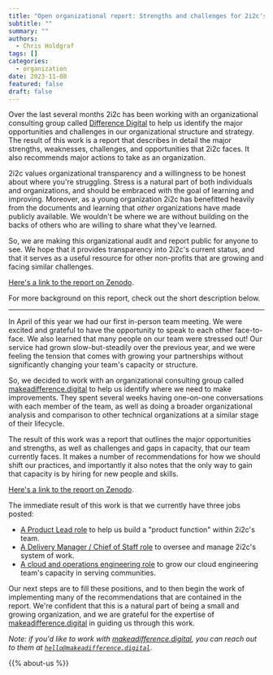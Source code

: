 ```yaml
---
title: "Open organizational report: Strengths and challenges for 2i2c's team"
subtitle: ""
summary: ""
authors:
  - Chris Holdgraf
tags: []
categories:
  - organization
date: 2023-11-08
featured: false
draft: false
---
```


Over the last several months 2i2c has been working with an organizational consulting group called [Difference Digital](https://www.makeadifference.digital/) to help us identify the major opportunities and challenges in our organizational structure and strategy.
The result of this work is a report that describes in detail the major strengths, weaknesses, challenges, and opportunities that 2i2c faces. It also recommends major actions to take as an organization.

2i2c values organizational transparency and a willingness to be honest about where you're struggling.
Stress is a natural part of both individuals and organizations, and should be embraced with the goal of learning and improving.
Moreover, as a young organization 2i2c has benefitted heavily from the documents and learning that _other_ organizations have made publicly available.
We wouldn't be where we are without building on the backs of others who are willing to share what they've learned.

So, we are making this organizational audit and report public for anyone to see.
We hope that it provides transparency into 2i2c's current status, and that it serves as a useful resource for other non-profits that are growing and facing similar challenges.

[Here's a link to the report on Zenodo](https://zenodo.org/records/10081003).

For more background on this report, check out the short description below.

---

In April of this year we had our first in-person team meeting.
We were excited and grateful to have the opportunity to speak to each other face-to-face.
We also learned that many people on our team were stressed out!
Our service had grown slow-but-steadily over the previous year, and we were feeling the tension that comes with growing your partnerships without significantly changing your team's capacity or structure.

So, we decided to work with an organizational consulting group called [makeadifference.digital](https://www.makeadifference.digital/) to help us identify where we need to make improvements.
They spent several weeks having one-on-one conversations with each member of the team, as well as doing a broader organizational analysis and comparison to other technical organizations at a similar stage of their lifecycle.

The result of this work was a report that outlines the major opportunities and strengths, as well as challenges and gaps in capacity, that our team currently faces.
It makes a number of recommendations for how we should shift our practices, and importantly it also notes that the only way to gain that capacity is by hiring for new people and skills.

[Here's a link to the report on Zenodo](https://zenodo.org/records/10081003).

The immediate result of this work is that we currently have three jobs posted:

- [A Product Lead role](/jobs/2023/product-lead) to help us build a "product function" within 2i2c's team.
- [A Delivery Manager / Chief of Staff role](/jobs/2023/delivery-manager) to oversee and manage 2i2c's system of work.
- [A cloud and operations engineering role](/jobs/2023/23qq4-open-source-infrastructure-engineer) to grow our cloud engineering team's capacity in serving communities.

Our next steps are to fill these positions, and to then begin the work of implementing many of the recommendations that are contained in the report.
We're confident that this is a natural part of being a small and growing organization, and we are grateful for the expertise of [makeadifference.digital](https://www.makeadifference.digital) in guiding us through this work.

_Note: if you'd like to work with [makeadifference.digital](https://www.makeadifference.digital), you can reach out to them at [`hello@makeadifference.digital`](mailto:hello@makeadifference.digital)_.

{{% about-us %}}
